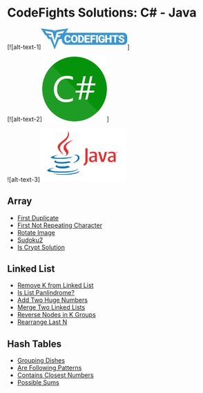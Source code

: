 
# CodeFights Solutions: C# - Java


[![alt-text-1]<a target="_blank" href="https://codefights.com/"><img width="200" src="https://github.com/GalaDe/CodeFights/blob/master/Images/ext.jpg"/></a>]

[![alt-text-2]<a target="_blank" href="http://csharp.net-tutorials.com/"><img width="150" src="https://github.com/GalaDe/CodeFights/blob/master/Images/download.png"/></a>]

![alt-text-3]<a target="_blank" href="https://www.tutorialspoint.com/java/index.htm"><img width="200" src="https://github.com/GalaDe/CodeFights/blob/master/Images/java-logo.jpg"/></a>


## Array

* [First Duplicate](https://codefights.com/interview-practice/task/pMvymcahZ8dY4g75q)
* [First Not Repeating Character](https://codefights.com/interview-practice/task/uX5iLwhc6L5ckSyNC)
* [Rotate Image](https://codefights.com/interview-practice/task/5A8jwLGcEpTPyyjTB)
* [Sudoku2](https://codefights.com/interview-practice/task/SKZ45AF99NpbnvgTn)
* [Is Crypt Solution](https://codefights.com/interview-practice/task/yM4uWYeQTHzYewW9H)

## Linked List

* [Remove K from Linked List](https://codefights.com/interview-practice/task/gX7NXPBrYThXZuanm)
* [Is List Panlindrome?](https://codefights.com/interview-practice/task/HmNvEkfFShPhREMn4)
* [Add Two Huge Numbers](https://codefights.com/interview-practice/task/RvDFbsNC3Xn7pnQfH)
* [Merge Two Linked Lists](https://codefights.com/interview-practice/task/6rE3maCQwrZS3Mm2H)
* [Reverse Nodes in K Groups](https://codefights.com/interview-practice/task/XP2Wn9pwZW6hvqH67)
* [Rearrange Last N](https://codefights.com/interview-practice/task/5vcioHMkhGqkaQQYt)

## Hash Tables

* [Grouping Dishes](https://codefights.com/interview-practice/task/xrFgR63cw7Nch4vXo)
* [Are Following Patterns](https://codefights.com/interview-practice/task/3PcnSKuRkqzp8F6BN)
* [Contains Closest Numbers](https://codefights.com/interview-practice/task/njfXsvjRthFKmMwLC)
* [Possible Sums](https://codefights.com/interview-practice/task/rMe9ypPJkXgk3MHhZ)
